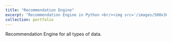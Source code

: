 ```yaml
---
title: "Recommendation Engine"
excerpt: "Recommendation Engine in Python <br/><img src='/images/500x300.png'>"
collection: portfolio
---
```


Recommendation Engine for all types of data. 


